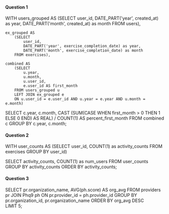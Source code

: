 #### Question 1

WITH users_grouped AS 
    (SELECT 
        user_id, DATE_PART('year', created_at) as year,
        DATE_PART('month', created_at) as month 
    FROM users), 

    ex_grouped AS
        (SELECT 
            user_id, 
            DATE_PART('year', exercise_completion_date) as year,
            DATE_PART('month', exercise_completion_date) as month 
        FROM exercises), 

    combined AS
        (SELECT 
            u.year, 
            u.month, 
            u.user_id, 
            e.user_id AS first_month
        FROM users_grouped u
        LEFT JOIN ex_grouped e
        ON u.user_id = e.user_id AND u.year = e.year AND u.month = e.month)

SELECT 
    c.year, 
    c.month, 
    CAST (SUM(CASE WHEN first_month > 0 THEN 1 ELSE 0 END) AS REAL) / COUNT(1) AS percent_first_month
FROM combined c
GROUP BY c.year, c.month;


#### Question 2

WITH user_counts AS
    (SELECT 
        user_id, 
        COUNT(1) as activity_counts 
    FROM exercises
    GROUP BY user_id)

SELECT 
    activity_counts, 
    COUNT(1) as num_users 
FROM user_counts
GROUP BY activity_counts
ORDER BY activity_counts;

#### Question 3

SELECT 
    pr.organization_name, 
    AVG(ph.score) AS org_avg 
FROM providers pr
JOIN Phq9 ph
ON pr.provider_id = ph.provider_id
GROUP BY pr.organization_id, pr.organization_name
ORDER BY org_avg DESC  
LIMIT 5;